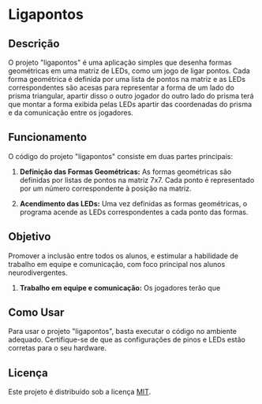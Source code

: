 # Ligapontos

## Descrição
O projeto "ligapontos" é uma aplicação simples que desenha formas geométricas em uma matriz de LEDs, como um jogo de ligar pontos. Cada forma geométrica é definida por uma lista de pontos na matriz e as LEDs correspondentes são acesas para representar a forma de um lado do prisma triangular, apartir disso o outro jogador do outro lado do prisma terá que montar a forma exibida pelas LEDs apartir das coordenadas do prisma e da comunicação entre os jogadores.

## Funcionamento
O código do projeto "ligapontos" consiste em duas partes principais:


1. **Definição das Formas Geométricas:** As formas geométricas são definidas por listas de pontos na matriz 7x7. Cada ponto é representado por um número correspondente à posição na matriz.

2. **Acendimento das LEDs:** Uma vez definidas as formas geométricas, o programa acende as LEDs correspondentes a cada ponto das formas.

## Objetivo
Promover a inclusão entre todos os alunos, e estimular a habilidade de trabalho em equipe e comunicação, com foco principal nos alunos neurodivergentes.

1. **Trabalho em equipe e comunicação:** Os jogadores terão que  
   
## Como Usar
Para usar o projeto "ligapontos", basta executar o código no ambiente adequado. Certifique-se de que as configurações de pinos e LEDs estão corretas para o seu hardware.

## Licença
Este projeto é distribuído sob a licença [MIT](LICENSE).
